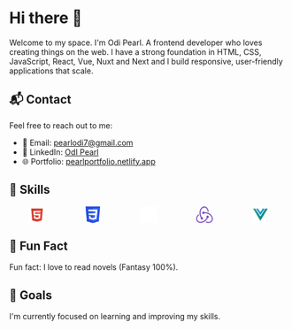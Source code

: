 # Hi there 👋

   Welcome to my space. I'm Odi Pearl. A frontend developer who loves creating things on the web.
   I have a strong foundation in HTML, CSS, JavaScript, React, Vue, Nuxt and Next and I build responsive, user-friendly applications that scale.

## 📬 Contact
Feel free to reach out to me:
- 📧 Email: [pearlodi7@gmail.com](mailto:pearlodi7@gmail.com)
- 💼 LinkedIn: [OdI Pearl](https://www.linkedin.com/in/odipearl/)
- 🌐 Portfolio: [pearlportfolio.netlify.app](https://pearlportfolio.netlify.app/)
  
## 🌟 Skills
<div style="display: flex; justify-content: space-around;">
  <img src="htmls.png" alt="HTML Badge" width="30"/>
  <img src="csss.png" alt="CSS Badge" width="30"/>
  <img src="java-script.png" alt="JavaScript Badge" width="30"/>
  <img src="rredux.png" alt="React Badge" width="30"/>
  <img src="vues.png" alt="Vue Badge" width="30"/>
</div>

##  📓 Fun Fact
Fun fact: I love to read novels (Fantasy 100%).

## 🎯 Goals
I'm currently focused on learning and improving my skills.


